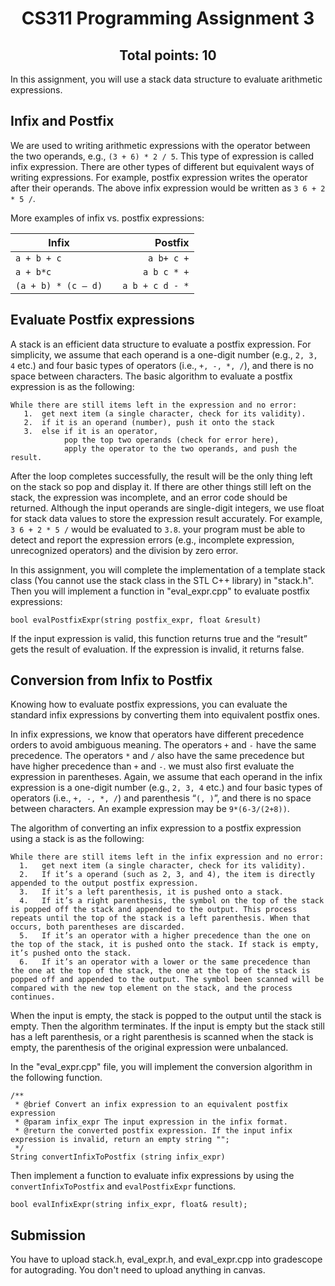 <h1 align="center">CS311 Programming Assignment 3 </h1>
<h2 align="center">Total points: 10</h2>

In this assignment, you will use a stack data structure to evaluate arithmetic expressions.

## Infix and Postfix
We are used to writing arithmetic expressions with the operator between the two operands, e.g., `(3 + 6) * 2 / 5`. This type of expression is called infix expression. There are other types of different but equivalent ways of writing expressions. For example, postfix expression writes the operator after their operands. The above infix expression would be written as `3 6 + 2 * 5 /`.

More examples of infix vs. postfix expressions:

| Infix              ||  Postfix    |
| ------------------ |---|-------------------:|
| `a + b + c`        || `a b+ c +` |
|`a + b*c	`        || `a b c * +`|
|`(a + b) * (c – d)` || `a b + c d - *`|

## Evaluate Postfix expressions
A stack is an efficient data structure to evaluate a postfix expression. For simplicity, we assume that each operand is a one-digit number (e.g., `2, 3, 4` etc.) and four basic types of operators (i.e., `+, -, *, /`), and there is no space between characters. The basic algorithm to evaluate a postfix expression is as the following:
```
While there are still items left in the expression and no error:  
   1.  get next item (a single character, check for its validity).  
   2.  if it is an operand (number), push it onto the stack
   3.  else if it is an operator,
        	pop the top two operands (check for error here), 
          	apply the operator to the two operands, and push the result.
```
After the loop completes successfully, the result will be the only thing left on the stack so pop and display it. If there are other things still left on the stack, the expression was incomplete, and an error code should be returned. Although the input operands are single-digit integers, we use float for stack data values to store the expression result accurately. For example, `3 6 + 2 * 5 /` would be evaluated to `3.8`. your program must be able to detect and report the expression errors (e.g., incomplete expression, unrecognized operators) and the division by zero error.

In this assignment, you will complete the implementation of a template stack class (You cannot use the stack class in the STL C++ library) in "stack.h". Then you will implement a function in "eval_expr.cpp" to evaluate postfix expressions:
```
bool evalPostfixExpr(string postfix_expr, float &result)
```
If the input expression is valid, this function returns true and the “result” gets the result of evaluation. If the expression is invalid, it returns false.  

## Conversion from Infix to Postfix
Knowing how to evaluate postfix expressions, you can evaluate the standard infix expressions by converting them into equivalent postfix ones. 

In infix expressions, we know that operators have different precedence orders to avoid ambiguous meaning. The operators `+` and `-` have the same precedence. The operators `*` and  `/` also have the same precedence but have higher precedence than `+` and `-`. we must also first evaluate the expression in parentheses. Again, we assume that each operand in the infix expression is a one-digit number (e.g., `2, 3, 4` etc.) and four basic types of operators (i.e., `+, -, *, /`) and parenthesis “`(, )`”, and there is no space between characters. An example expression may be `9*(6-3/(2+8))`.

 The algorithm of converting an infix expression to a postfix expression using a stack is as the following:
 ```
 While there are still items left in the infix expression and no error:  
   1.	get next item (a single character, check for its validity). 
   2.	If it’s a operand (such as 2, 3, and 4), the item is directly appended to the output postfix expression.
   3.	If it’s a left parenthesis, it is pushed onto a stack.
   4.	If it’s a right parenthesis, the symbol on the top of the stack is popped off the stack and appended to the output. This process repeats until the top of the stack is a left parenthesis. When that occurs, both parentheses are discarded. 
   5.	If it’s an operator with a higher precedence than the one on the top of the stack, it is pushed onto the stack. If stack is empty, it’s pushed onto the stack.
   6.	If it’s an operator with a lower or the same precedence than the one at the top of the stack, the one at the top of the stack is popped off and appended to the output. The symbol been scanned will be compared with the new top element on the stack, and the process continues.
```
When the input is empty, the stack is popped to the output until the stack is empty. Then the algorithm terminates.
If the input is empty but the stack still has a left parenthesis, or a right parenthesis is scanned when the stack is empty, the parenthesis of the original expression were unbalanced.

In the "eval_expr.cpp" file, you will implement the conversion algorithm in the following function. 
```
/**
 * @brief Convert an infix expression to an equivalent postfix expression
 * @param infix_expr The input expression in the infix format.
 * @return the converted postfix expression. If the input infix expression is invalid, return an empty string "";
 */
String convertInfixToPostfix (string infix_expr)
```
Then implement a function to evaluate infix expressions by using the `convertInfixToPostfix` and `evalPostfixExpr` functions.
```
bool evalInfixExpr(string infix_expr, float& result);
```
## Submission
You have to upload stack.h, eval_expr.h, and eval_expr.cpp into gradescope for autograding. You don't need to upload anything in canvas.  
